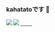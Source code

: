 ### kahatatoです 👋
<a href="https://github.com/anuraghazra/github-readme-stats">
　<img align="left" src="https://github-readme-stats.vercel.app/api?username=kahatato&count_private=true&theme=merko&show_icons=true" />
</a>
<a href="https://github.com/anuraghazra/github-readme-stats">
　<img align="left" src="https://github-readme-stats.vercel.app/api/top-langs/?username=kahatato&layout=compact&theme=merko" />
</a>
<!--
**kahatato/kahatato** is a ✨ _special_ ✨ repository because its `README.md` (this file) appears on your GitHub profile.

Here are some ideas to get you started:

- 🔭 I’m currently working on ...
- 🌱 I’m currently learning ...
- 👯 I’m looking to collaborate on ...
- 🤔 I’m looking for help with ...
- 💬 Ask me about ...
- 📫 How to reach me: ...
- 😄 Pronouns: ...
- ⚡ Fun fact: ...
-->
